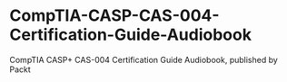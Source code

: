 # CompTIA-CASP-CAS-004-Certification-Guide-Audiobook
CompTIA CASP+ CAS-004 Certification Guide Audiobook, published by Packt

